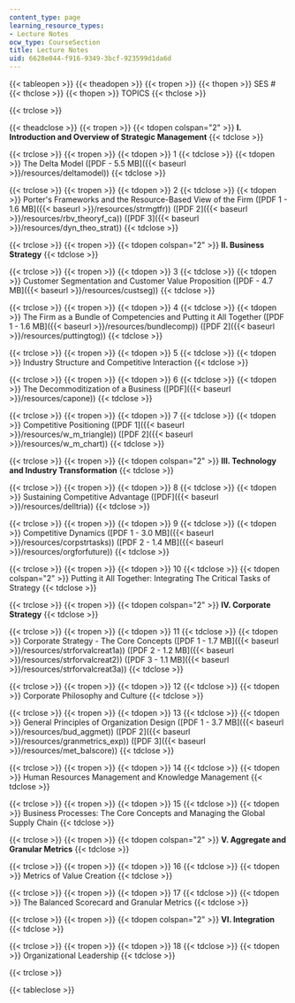 ```yaml
---
content_type: page
learning_resource_types:
- Lecture Notes
ocw_type: CourseSection
title: Lecture Notes
uid: 6628e044-f916-9349-3bcf-923599d1da6d
---
```


{{< tableopen >}}
{{< theadopen >}}
{{< tropen >}}
{{< thopen >}}
SES #
{{< thclose >}}
{{< thopen >}}
TOPICS
{{< thclose >}}

{{< trclose >}}

{{< theadclose >}}
{{< tropen >}}
{{< tdopen colspan="2" >}}
**I. Introduction and Overview of Strategic Management**
{{< tdclose >}}

{{< trclose >}}
{{< tropen >}}
{{< tdopen >}}
1
{{< tdclose >}}
{{< tdopen >}}
The Delta Model ([PDF - 5.5 MB]({{< baseurl >}}/resources/deltamodel))
{{< tdclose >}}

{{< trclose >}}
{{< tropen >}}
{{< tdopen >}}
2
{{< tdclose >}}
{{< tdopen >}}
Porter's Frameworks and the Resource-Based View of the Firm ([PDF 1 - 1.6 MB]({{< baseurl >}}/resources/strmgtfr)) ([PDF 2]({{< baseurl >}}/resources/rbv_theoryf_ca)) ([PDF 3]({{< baseurl >}}/resources/dyn_theo_strat))
{{< tdclose >}}

{{< trclose >}}
{{< tropen >}}
{{< tdopen colspan="2" >}}
**II. Business Strategy**
{{< tdclose >}}

{{< trclose >}}
{{< tropen >}}
{{< tdopen >}}
3
{{< tdclose >}}
{{< tdopen >}}
Customer Segmentation and Customer Value Proposition ([PDF - 4.7 MB]({{< baseurl >}}/resources/custseg))
{{< tdclose >}}

{{< trclose >}}
{{< tropen >}}
{{< tdopen >}}
4
{{< tdclose >}}
{{< tdopen >}}
The Firm as a Bundle of Competencies and Putting it All Together ([PDF 1 - 1.6 MB]({{< baseurl >}}/resources/bundlecomp)) ([PDF 2]({{< baseurl >}}/resources/puttingtog))
{{< tdclose >}}

{{< trclose >}}
{{< tropen >}}
{{< tdopen >}}
5
{{< tdclose >}}
{{< tdopen >}}
Industry Structure and Competitive Interaction
{{< tdclose >}}

{{< trclose >}}
{{< tropen >}}
{{< tdopen >}}
6
{{< tdclose >}}
{{< tdopen >}}
The Decommoditization of a Business ([PDF]({{< baseurl >}}/resources/capone))
{{< tdclose >}}

{{< trclose >}}
{{< tropen >}}
{{< tdopen >}}
7
{{< tdclose >}}
{{< tdopen >}}
Competitive Positioning ([PDF 1]({{< baseurl >}}/resources/w_m_triangle)) ([PDF 2]({{< baseurl >}}/resources/w_m_chart))
{{< tdclose >}}

{{< trclose >}}
{{< tropen >}}
{{< tdopen colspan="2" >}}
**III. Technology and Industry Transformation**
{{< tdclose >}}

{{< trclose >}}
{{< tropen >}}
{{< tdopen >}}
8
{{< tdclose >}}
{{< tdopen >}}
Sustaining Competitive Advantage ([PDF]({{< baseurl >}}/resources/delltria))
{{< tdclose >}}

{{< trclose >}}
{{< tropen >}}
{{< tdopen >}}
9
{{< tdclose >}}
{{< tdopen >}}
Competitive Dynamics ([PDF 1 - 3.0 MB]({{< baseurl >}}/resources/corpstrtasks)) ([PDF 2 - 1.4 MB]({{< baseurl >}}/resources/orgforfuture))
{{< tdclose >}}

{{< trclose >}}
{{< tropen >}}
{{< tdopen >}}
10
{{< tdclose >}}
{{< tdopen colspan="2" >}}
Putting it All Together: Integrating The Critical Tasks of Strategy
{{< tdclose >}}

{{< trclose >}}
{{< tropen >}}
{{< tdopen colspan="2" >}}
**IV. Corporate Strategy**
{{< tdclose >}}

{{< trclose >}}
{{< tropen >}}
{{< tdopen >}}
11
{{< tdclose >}}
{{< tdopen >}}
Corporate Strategy - The Core Concepts ([PDF 1 - 1.7 MB]({{< baseurl >}}/resources/strforvalcreat1a)) ([PDF 2 - 1.2 MB]({{< baseurl >}}/resources/strforvalcreat2)) ([PDF 3 - 1.1 MB]({{< baseurl >}}/resources/strforvalcreat3a))
{{< tdclose >}}

{{< trclose >}}
{{< tropen >}}
{{< tdopen >}}
12
{{< tdclose >}}
{{< tdopen >}}
Corporate Philosophy and Culture
{{< tdclose >}}

{{< trclose >}}
{{< tropen >}}
{{< tdopen >}}
13
{{< tdclose >}}
{{< tdopen >}}
General Principles of Organization Design ([PDF 1 - 3.7 MB]({{< baseurl >}}/resources/bud_aggmet)) ([PDF 2]({{< baseurl >}}/resources/granmetrics_exp)) ([PDF 3]({{< baseurl >}}/resources/met_balscore))
{{< tdclose >}}

{{< trclose >}}
{{< tropen >}}
{{< tdopen >}}
14
{{< tdclose >}}
{{< tdopen >}}
Human Resources Management and Knowledge Management
{{< tdclose >}}

{{< trclose >}}
{{< tropen >}}
{{< tdopen >}}
15
{{< tdclose >}}
{{< tdopen >}}
Business Processes: The Core Concepts and Managing the Global Supply Chain
{{< tdclose >}}

{{< trclose >}}
{{< tropen >}}
{{< tdopen colspan="2" >}}
**V. Aggregate and Granular Metrics**
{{< tdclose >}}

{{< trclose >}}
{{< tropen >}}
{{< tdopen >}}
16
{{< tdclose >}}
{{< tdopen >}}
Metrics of Value Creation
{{< tdclose >}}

{{< trclose >}}
{{< tropen >}}
{{< tdopen >}}
17
{{< tdclose >}}
{{< tdopen >}}
The Balanced Scorecard and Granular Metrics
{{< tdclose >}}

{{< trclose >}}
{{< tropen >}}
{{< tdopen colspan="2" >}}
**VI. Integration**
{{< tdclose >}}

{{< trclose >}}
{{< tropen >}}
{{< tdopen >}}
18
{{< tdclose >}}
{{< tdopen >}}
Organizational Leadership
{{< tdclose >}}

{{< trclose >}}

{{< tableclose >}}
